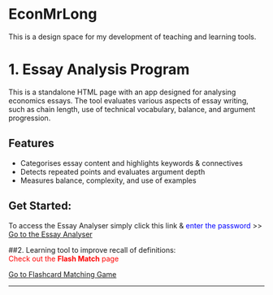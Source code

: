 # EconMrLong
This is a design space for my development of teaching and learning tools.
# 1. Essay Analysis Program  
This is a standalone HTML page with an app designed for analysing economics essays. The tool evaluates various aspects of essay writing, such as chain length, use of technical vocabulary, balance, and argument progression.  

## Features  
- Categorises essay content and highlights keywords & connectives
- Detects repeated points and evaluates argument depth  
- Measures balance, complexity, and use of examples  

## Get Started:
To access the Essay Analyser simply click this link &<span style="color:blue"> enter the password</span>  >>
[Go to the Essay Analyser ](dsanamycc20plus4.html)

##2. Learning tool to improve recall of definitions:  
<span style="color:red">Check out the **Flash Match** page </span>

[Go to Flashcard Matching Game](matchinggamekl.html)  

---  

